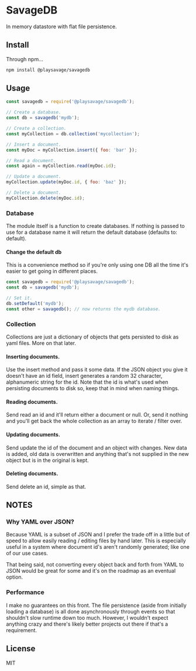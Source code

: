 # SavageDB
In memory datastore with flat file persistence.

## Install
Through npm...
```bash
npm install @playsavage/savagedb
```

## Usage
```js
const savagedb = require('@playsavage/savagedb');

// Create a database.
const db = savagedb('mydb');

// Create a collection.
const myCollection = db.collection('mycollection');

// Insert a document.
const myDoc = myCollection.insert({ foo: 'bar' });

// Read a document.
const again = myCollection.read(myDoc.id);

// Update a document.
myCollection.update(myDoc.id, { foo: 'baz' });

// Delete a document.
myCollection.delete(myDoc.id);
```

### Database
The module itself is a function to create databases. If nothing is passed to use for a database name it will return the default database (defaults to: default).

#### Change the default db
This is a convenience method so if you're only using one DB all the time it's easier to get going in different places.
```js
const savagedb = require('@playsavage/savagedb');
const db = savagedb('mydb');

// Set it.
db.setDefault('mydb');
const other = savagedb(); // now returns the mydb database.
```

### Collection
Collections are just a dictionary of objects that gets persisted to disk as yaml files. More on that later.

#### Inserting documents.
Use the insert method and pass it some data. If the JSON object you give it doesn't have an id field, insert generates a random 32 character, alphanumeric string for the id. Note that the id is what's used when persisting documents to disk so, keep that in mind when naming things.

#### Reading documents.
Send read an id and it'll return either a document or null. Or, send it nothing and you'll get back the whole collection as an array to iterate / filter over.

#### Updating documents.
Send update the id of the document and an object with changes. New data is added, old data is overwritten and anything that's not supplied in the new object but is in the original is kept.

#### Deleting documents.
Send delete an id, simple as that.

## NOTES
### Why YAML over JSON?
Because YAML is a subset of JSON and I prefer the trade off in a little but of speed to allow easily reading / editing files by hand later. This is especially useful in a system where document id's aren't randomly generated; like one of our use cases.

That being said, not converting every object back and forth from YAML to JSON would be great for some and it's on the roadmap as an eventual option.

### Performance
I make no guarantees on this front. The file persistence (aside from initially loading a database) is all done asynchronously through events so that shouldn't slow runtime down too much. However, I wouldn't expect anything crazy and there's likely better projects out there if that's a requirement.

## License
MIT
